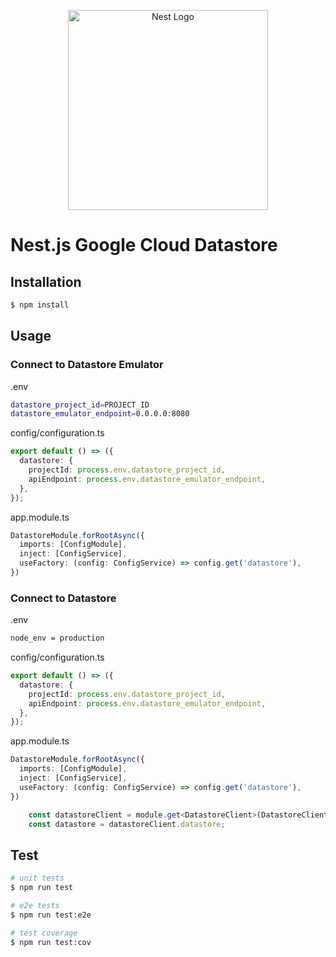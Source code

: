 <p align="center">
  <a href="http://nestjs.com/" target="blank"><img src="https://nestjs.com/img/logo_text.svg" width="320" alt="Nest Logo" /></a>
</p>

# Nest.js Google Cloud Datastore

## Installation

```bash
$ npm install
```

## Usage

### Connect to Datastore Emulator

.env

```bash
datastore_project_id=PROJECT_ID
datastore_emulator_endpoint=0.0.0.0:8080
```

config/configuration.ts

```typescript
export default () => ({
  datastore: {
    projectId: process.env.datastore_project_id,
    apiEndpoint: process.env.datastore_emulator_endpoint,
  },
});
```

app.module.ts

```typescript
DatastoreModule.forRootAsync({
  imports: [ConfigModule],
  inject: [ConfigService],
  useFactory: (config: ConfigService) => config.get('datastore'),
})
```

### Connect to Datastore

.env

```bash
node_env = production
```

config/configuration.ts

```typescript
export default () => ({
  datastore: {
    projectId: process.env.datastore_project_id,
    apiEndpoint: process.env.datastore_emulator_endpoint,
  },
});
```

app.module.ts

```typescript
DatastoreModule.forRootAsync({
  imports: [ConfigModule],
  inject: [ConfigService],
  useFactory: (config: ConfigService) => config.get('datastore'),
})
```

```typescript
    const datastoreClient = module.get<DatastoreClient>(DatastoreClient);
    const datastore = datastoreClient.datastore;
```

## Test

```bash
# unit tests
$ npm run test

# e2e tests
$ npm run test:e2e

# test coverage
$ npm run test:cov
```

